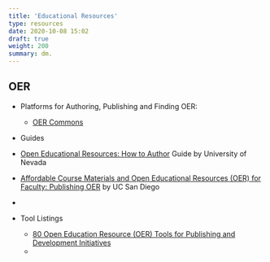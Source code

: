 ```yaml
---
title: 'Educational Resources'
type: resources
date: 2020-10-08 15:02
draft: true
weight: 200
summary: dm.
---
```



## OER

- Platforms for Authoring, Publishing and Finding OER:
	- [OER Commons](https://www.oercommons.org/)


- Guides
 - [Open Educational Resources: How to Author](https://guides.library.unr.edu/oer/create) Guide by University of Nevada
 - [Affordable Course Materials and Open Educational Resources (OER) for Faculty: Publishing OER](https://ucsd.libguides.com/OERforfaculty/publish) by UC San Diego
 - 

- Tool Listings
	- [80 Open Education Resource (OER) Tools for Publishing and Development Initiatives](https://oedb.org/ilibrarian/80-oer-tools/)
	-
